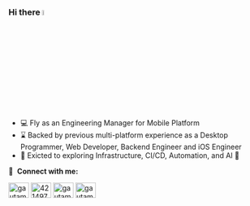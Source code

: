 ### Hi there <img src="https://media.giphy.com/media/hvRJCLFzcasrR4ia7z/giphy.gif" width="5%">
- 💻 Fly as an Engineering Manager for Mobile Platform
- ⌛️ Backed by previous multi-platform experience as a Desktop Programmer, Web Developer, Backend Engineer and iOS Engineer
- 💬 Exicted to exploring Infrastructure, CI/CD, Automation, and AI 🤖

🔗 &nbsp;**Connect with me:**
<p align="left">
<a target="_blank" rel="noopener noreferrer" href="https://www.linkedin.com/in/avendisianipar/"><img align="center" src="https://raw.githubusercontent.com/rahuldkjain/github-profile-readme-generator/master/src/images/icons/Social/linked-in-alt.svg" alt="gautamkrishnar" height="30" width="40" /></a>
<a target="_blank" rel="noopener noreferrer" href="https://stackoverflow.com/users/8329034/avendi-sianipar"><img align="center" src="https://raw.githubusercontent.com/rahuldkjain/github-profile-readme-generator/master/src/images/icons/Social/stack-overflow.svg" alt="4214976" height="30" width="40" /></a>
<a target="_blank" rel="noopener noreferrer" href="https://twitter.com/avendisianipar/"><img align="center" src="https://raw.githubusercontent.com/rahuldkjain/github-profile-readme-generator/master/src/images/icons/Social/twitter.svg" alt="gautamkrishnar" height="30" width="40" /></a>
<a target="_blank" rel="noopener noreferrer" href="https://www.instagram.com/avendi.sianipar/"><img align="center" src="https://raw.githubusercontent.com/rahuldkjain/github-profile-readme-generator/master/src/images/icons/Social/instagram.svg" alt="gautamkrishnar" height="30" width="40" /></a>
